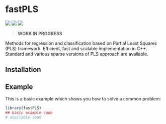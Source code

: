 
<!-- README.md is generated from README.Rmd. Please edit that file -->

# fastPLS

<!-- badges: start -->

[![](https://www.r-pkg.org/badges/version/fastPLS?color=green)](https://cran.r-project.org/package=fastPLS)
[![](https://img.shields.io/badge/devel%20version-0.1-blue.svg)](https://github.com/gdurif/fastPLS)
[![](https://img.shields.io/badge/lifecycle-experimental-orange.svg)](https://www.tidyverse.org/lifecycle/#experimental)
<!-- badges: end -->

> **WORK IN PROGRESS**

Methods for regression and classification based on Partial Least Squares
(PLS) framework. Efficient, fast and scalable implementation in C++.
Standard and various sparse versions of PLS approach are available.

## Installation

<!--
You can install the development verion of fastPLS with:

```r
devtools::install_github("gdurif/fastPLS")
```
-->

<!--
You can install the released version of fastPLS from [CRAN](https://CRAN.R-project.org) with:

```r
install.packages("fastPLS")
```
-->

## Example

This is a basic example which shows you how to solve a common problem:

``` r
library(fastPLS)
## basic example code
# available soon
```

